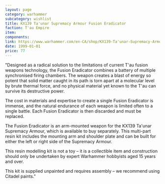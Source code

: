 ```yaml
---
layout: page
category: warhammer
subcategory: wishlist
title: KX139 Ta'unar Supremacy Armour Fusion Eradicator
faction: T'au Empire
item:
components:
link: https://www.warhammer.com/en-CA/shop/KX139-Ta'unar-Supremacy-Armour-Fusion-Eradicator
date: 1999-01-01
price: 77
---
```


"Designed as a radical solution to the limitations of current T'au fusion weapons technology, the Fusion Eradicator combines a battery of multiple synchronised firing chambers. The weapon creates a blast of energy so potent that solid matter caught in its path is torn apart at a molecular level by brute thermal force, and no physical material yet known to the T'au can survive its destructive power.

The cost in materials and expertise to create a single Fusion Eradicator is immense, and the natural endurance of each weapon is limited often to a single battle. Each Fusion Eradicator is then discarded and must be replaced.

The Fusion Eradicator is an arm-mounted weapon for the KX139 Ta'unar Supremacy Armour, which is available to buy separately. This multi-part resin kit includes the mounting arm and shoulder plate and can be built for either the left or right side of the Supremacy Armour.

This resin modelling kit is not a toy – it is a collectible item and construction should only be undertaken by expert Warhammer hobbyists aged 15 years and over.

This kit is supplied unpainted and requires assembly – we recommend using Citadel paints."
